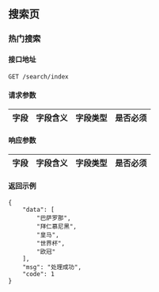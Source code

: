 ## 搜索页

### 热门搜索

#### 接口地址

``
GET /search/index
``

#### 请求参数

| 字段 | 字段含义 | 字段类型 | 是否必须 |
|:----:|:----:|:----:|:----:|

#### 响应参数

| 字段 | 字段含义 | 字段类型 | 是否必须 |
|:----:|:----:|:----:|:----:|

#### 返回示例
````
{
    "data": [
        "巴萨罗那",
        "拜仁慕尼黑",
        "皇马",
        "世界杯",
        "欧冠"
    ],
    "msg": "处理成功",
    "code": 1
}
````

